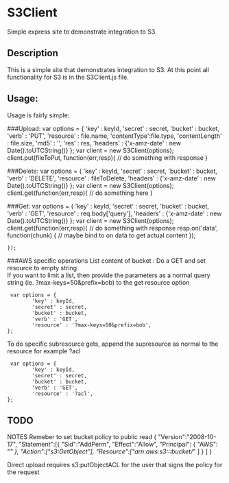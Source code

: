 S3Client
============

Simple express site to demonstrate integration to S3.

Description
-------------
This is a simple site that demonstrates integration to S3.
At this point all functionality for S3 is in the S3Client.js file.


Usage:
------
Usage is fairly simple:



###Upload:
    var options = {
            'key' : keyId,
            'secret' : secret,
            'bucket' : bucket,
            'verb' : 'PUT',
            'resource' : file.name,
            'contentType':file.type,
            'contentLength' : file.size, 
            'md5' : '',
            'res' : res,
            'headers' : {'x-amz-date' : new Date().toUTCString()}
    };
    var client = new S3Client(options);
    client.put(fileToPut, function(err,resp){
        // do something with response
    }
    
###Delete:
    var options = {
            'key' : keyId,
            'secret' : secret,
            'bucket' : bucket,
            'verb' : 'DELETE',
            'resource' : fileToDelete,
            'headers' : {'x-amz-date' : new Date().toUTCString()}
    };
    var client = new S3Client(options);
    client.get(function(err,resp){
        // do something here
    }
    

###Get:
    var options = {
            'key' : keyId,
            'secret' : secret,
            'bucket' : bucket,
            'verb' : 'GET',
            'resource' : req.body['query'],
            'headers' : {'x-amz-date' : new Date().toUTCString()}
    };
    var client = new S3Client(options);
    client.get(function(err,resp){
        // do something with response 
        resp.on('data', function(chunk) { // maybe bind to on data to get actual content
        });
        
    });

###AWS specific operations
List content of bucket :
   Do a GET and set resource to empty string   
   If you want to limit a list, then provide the parameters as a normal query string (ie. ?max-keys=50&prefix=bob)
   to the get resource option    
   
     var options = {
            'key' : keyId,
            'secret' : secret,
            'bucket' : bucket,
            'verb' : 'GET',
            'resource' : '?max-keys=50&prefix=bob',
    };
    
To do specific subresource gets, append the supresource as normal to the resource for example ?acl   
    
     var options = {
            'key' : keyId,
            'secret' : secret,
            'bucket' : bucket,
            'verb' : 'GET',
            'resource' : '?acl',
    };
    

TODO
------


NOTES
Remeber to set bucket policy to public read 
    {
      "Version":"2008-10-17",
      "Statement":[{
        "Sid":"AddPerm",
            "Effect":"Allow",
          "Principal": {
                "AWS": "*"
             },
          "Action":["s3:GetObject"],
          "Resource":["arn:aws:s3:::bucket/*"
          ]
        }
      ]
    }

Direct upload requires s3:putObjectACL for the user that signs the policy for the request   